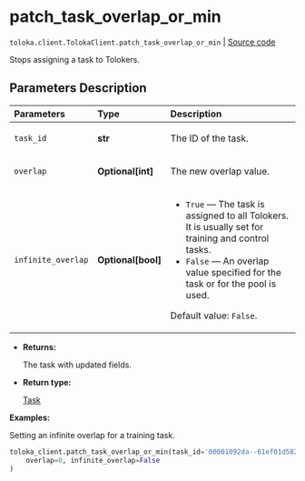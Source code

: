 # patch_task_overlap_or_min
`toloka.client.TolokaClient.patch_task_overlap_or_min` | [Source code](https://github.com/Toloka/toloka-kit/blob/v1.2.1/src/client/__init__.py#L2613)

Stops assigning a task to Tolokers.

## Parameters Description

| Parameters | Type | Description |
| :----------| :----| :-----------|
`task_id`|**str**|<p>The ID of the task.</p>
`overlap`|**Optional\[int\]**|<p>The new overlap value.</p>
`infinite_overlap`|**Optional\[bool\]**|<ul> <li>`True` — The task is assigned to all Tolokers. It is usually set for training and control tasks.</li> <li>`False` — An overlap value specified for the task or for the pool is used.</li> </ul> <p>Default value: `False`.</p>

* **Returns:**

  The task with updated fields.

* **Return type:**

  [Task](toloka.client.task.Task.md)

**Examples:**

Setting an infinite overlap for a training task.

```python
toloka_client.patch_task_overlap_or_min(task_id='00001092da--61ef01d5825234636bb088eb',
    overlap=0, infinite_overlap=False
)
```
